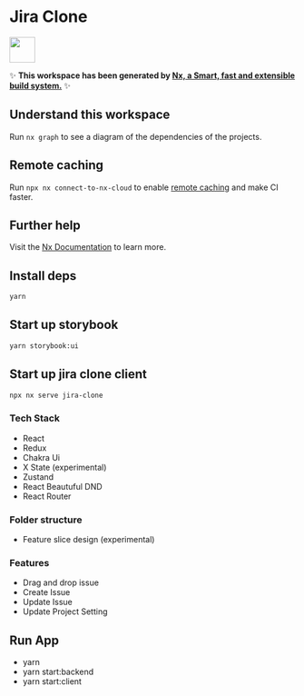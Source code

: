 # Jira Clone

<a alt="Nx logo" href="https://nx.dev" target="_blank" rel="noreferrer"><img src="https://raw.githubusercontent.com/nrwl/nx/master/images/nx-logo.png" width="45"></a>

✨ **This workspace has been generated by [Nx, a Smart, fast and extensible build system.](https://nx.dev)** ✨

## Understand this workspace

Run `nx graph` to see a diagram of the dependencies of the projects.

## Remote caching

Run `npx nx connect-to-nx-cloud` to enable [remote caching](https://nx.app) and make CI faster.

## Further help

Visit the [Nx Documentation](https://nx.dev) to learn more.

## Install deps

```bash
yarn
```

## Start up storybook

```bash
yarn storybook:ui
```

## Start up jira clone client

```bash
npx nx serve jira-clone
```

### Tech Stack
- React
- Redux 
- Chakra Ui
- X State (experimental)
- Zustand
- React Beautuful DND
- React Router

### Folder structure
- Feature slice design (experimental)

### Features
- Drag and drop issue
- Create Issue
- Update Issue
- Update Project Setting

## Run App
- yarn 
- yarn start:backend
- yarn start:client
